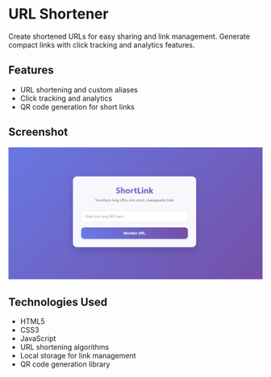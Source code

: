 # URL Shortener
Create shortened URLs for easy sharing and link management.
Generate compact links with click tracking and analytics features.


## Features
- URL shortening and custom aliases
- Click tracking and analytics
- QR code generation for short links


## Screenshot
![screenshot](screenshot.png)


## Technologies Used
- HTML5
- CSS3
- JavaScript
- URL shortening algorithms
- Local storage for link management
- QR code generation library
